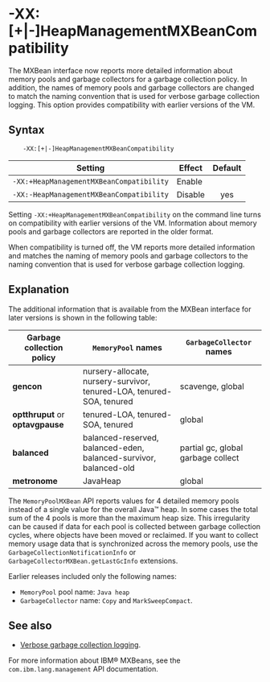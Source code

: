 <!--
* Copyright (c) 2017, 2019 IBM Corp. and others
*
* This program and the accompanying materials are made
* available under the terms of the Eclipse Public License 2.0
* which accompanies this distribution and is available at
* https://www.eclipse.org/legal/epl-2.0/ or the Apache
* License, Version 2.0 which accompanies this distribution and
* is available at https://www.apache.org/licenses/LICENSE-2.0.
*
* This Source Code may also be made available under the
* following Secondary Licenses when the conditions for such
* availability set forth in the Eclipse Public License, v. 2.0
* are satisfied: GNU General Public License, version 2 with
* the GNU Classpath Exception [1] and GNU General Public
* License, version 2 with the OpenJDK Assembly Exception [2].
*
* [1] https://www.gnu.org/software/classpath/license.html
* [2] http://openjdk.java.net/legal/assembly-exception.html
*
* SPDX-License-Identifier: EPL-2.0 OR Apache-2.0 OR GPL-2.0 WITH
* Classpath-exception-2.0 OR LicenseRef-GPL-2.0 WITH Assembly-exception
-->

# -XX:\[+|-\]HeapManagementMXBeanCompatibility

The MXBean interface now reports more detailed information about memory pools and garbage collectors for a garbage collection policy. In addition, the names of memory pools and garbage collectors are changed to match the naming convention that is used for verbose garbage collection logging. This option provides compatibility with earlier versions of the VM.

## Syntax

        -XX:[+|-]HeapManagementMXBeanCompatibility

| Setting                                  | Effect  | Default                                                                            |
|------------------------------------------|---------|:----------------------------------------------------------------------------------:|
| `-XX:+HeapManagementMXBeanCompatibility` | Enable  |                                                                                    |
| `-XX:-HeapManagementMXBeanCompatibility` | Disable | <i class="fa fa-check" aria-hidden="true"></i><span class="sr-only">yes</span> |

Setting `-XX:+HeapManagementMXBeanCompatibility` on the command line turns on compatibility with earlier versions of the VM. Information about memory pools and garbage collectors are reported in the older format.

When compatibility is turned off, the VM reports more detailed information and matches the naming of memory pools and garbage collectors to the naming convention that is used for verbose garbage collection logging.

## Explanation

The additional information that is available from the MXBean interface for later versions is shown in the following table:

| Garbage collection policy        | `MemoryPool` names                                                     | `GarbageCollector` names           |
|----------------------------------|------------------------------------------------------------------------|------------------------------------|
| **gencon**                       | nursery-allocate, nursery-survivor, tenured-LOA, tenured-SOA, tenured  | scavenge, global                   |
| **optthruput** or **optavgpause**| tenured-LOA, tenured-SOA, tenured                                      | global                             |
| **balanced**                     | balanced-reserved, balanced-eden, balanced-survivor, balanced-old      | partial gc, global garbage collect |
| **metronome**                    | JavaHeap                                                               | global                             |                    

The `MemoryPoolMXBean` API reports values for 4 detailed memory pools instead of a single value for the overall Java&trade; heap. In some cases the total sum of the 4 pools is more than the maximum heap size. This irregularity can be caused if data for each pool is collected between garbage collection cycles, where objects have been moved or reclaimed. If you want to collect memory usage data that is synchronized across the memory pools, use the `GarbageCollectionNotificationInfo` or `GarbageCollectorMXBean.getLastGcInfo` extensions.

Earlier releases included only the following names:

-   `MemoryPool` pool name: `Java heap`
-   `GarbageCollector` name: `Copy` and `MarkSweepCompact`.

## See also

- [Verbose garbage collection logging](https://www.ibm.com/support/knowledgecenter/SSYKE2_8.0.0/com.ibm.java.vm.80.doc/docs/mm_gc_pd_verbosegc.html).

For more information about IBM&reg; MXBeans, see the `com.ibm.lang.management` API documentation.



<!-- ==== END OF TOPIC ==== xxheapmanagementmxbeancompatibility.md ==== -->
